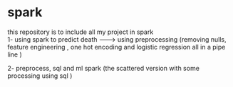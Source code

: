 # spark

this repository is to include all my project in spark  <br>
1- using spark to predict death ---> using preprocessing (removing nulls, feature engineering , one hot encoding and logistic regression all in a pipe line ) <br>

2- preprocess, sql and ml spark (the scattered version with some processing using sql )
